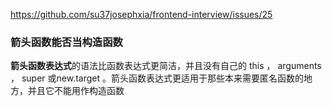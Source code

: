 https://github.com/su37josephxia/frontend-interview/issues/25

### 箭头函数能否当构造函数

**箭头函数表达式**的语法比函数表达式更简洁，并且没有自己的 this ， arguments ， super 或new.target 。箭头函数表达式更适用于那些本来需要匿名函数的地方，并且它不能用作构造函数